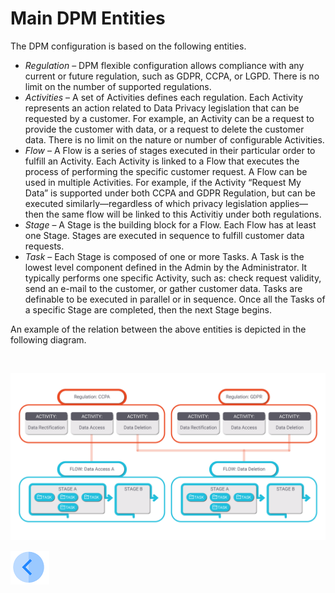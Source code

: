 # Main DPM Entities

The DPM configuration is based on the following entities.

- <i>Regulation</i> – DPM flexible configuration allows compliance with any current or future regulation, such as GDPR, CCPA, or LGPD. There is no limit on the number of supported regulations.
- <i>Activities</i> – A set of Activities defines each regulation. Each Activity represents an action related to Data Privacy legislation that can be requested by a customer. For example, an Activity can be a request to provide the customer with data, or a request to delete the customer data. There is no limit on the nature or number of configurable Activities.
- <i>Flow</i> – A Flow is a series of stages executed in their particular order to fulfill an Activity. Each Activity is linked to a Flow that executes the process of performing the  specific customer request. A Flow can be used in multiple Activities. For example, if the Activity “Request My Data” is supported under both CCPA and GDPR Regulation, but can be executed similarly—regardless of which privacy legislation applies—then the same flow will be linked to this Activitiy under both regulations.
- <i>Stage</i> – A Stage is the building block for a Flow. Each Flow has at least one Stage. Stages are executed in sequence to fulfill customer data requests. 
- <i>Task</i> – Each Stage is composed of one or more Tasks. A Task is the lowest level component defined in the Admin by the Administrator. It typically performs one specific Activity, such as: check request validity, send an e-mail to the customer, or gather customer data. Tasks are definable to be executed in parallel or in sequence. Once all the Tasks of a specific Stage are completed, then the next Stage begins.

An example of the relation between the above entities is depicted in the following diagram.

​                

![Flowchart](/articles/DPM/images/entities1.png)





[![Previous](/articles/DPM/images/Previous.png)](/articles/DPM/01_DPM_Overview/02_DPM_Overview.md)
